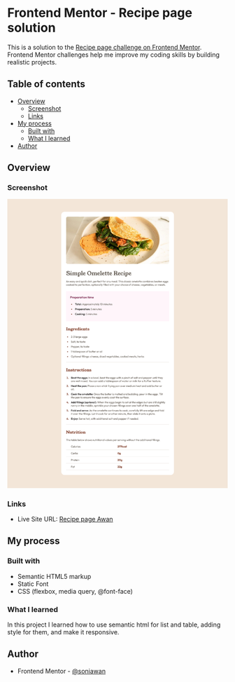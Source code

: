 # Frontend Mentor - Recipe page solution

This is a solution to the [Recipe page challenge on Frontend Mentor](https://www.frontendmentor.io/challenges/recipe-page-KiTsR8QQKm). Frontend Mentor challenges help me improve my coding skills by building realistic projects.

## Table of contents

- [Overview](#overview)
  - [Screenshot](#screenshot)
  - [Links](#links)
- [My process](#my-process)
  - [Built with](#built-with)
  - [What I learned](#what-i-learned)
- [Author](#author)

## Overview

### Screenshot

![Screenshot](./assets/images/Screenshot.png)

### Links

- Live Site URL: [Recipe page Awan](https://recipe-page-fem-one.vercel.app/)

## My process

### Built with

- Semantic HTML5 markup
- Static Font
- CSS (flexbox, media query, @font-face)

### What I learned

In this project I learned how to use semantic html for list and table, adding style for them, and make it responsive.

## Author

- Frontend Mentor - [@soniawan](https://www.frontendmentor.io/profile/soniawan)
